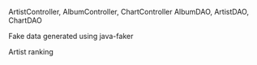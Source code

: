 ArtistController, AlbumController, ChartController
AlbumDAO, ArtistDAO, ChartDAO

Fake data generated using java-faker

Artist ranking
